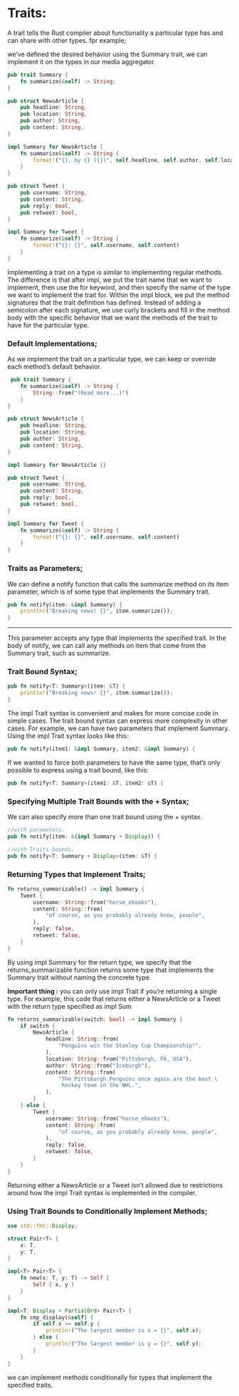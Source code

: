 # Traits:
A trait tells the Rust compiler about functionality a particular type has and can share with other types. 
fpr example;

we’ve defined the desired behavior using the Summary trait, we can implement it on the types in our media aggregator. 
```rs
pub trait Summary {
    fn summarize(&self) -> String;
}

pub struct NewsArticle {
    pub headline: String,
    pub location: String,
    pub author: String,
    pub content: String,
}

impl Summary for NewsArticle {
    fn summarize(&self) -> String {
        format!("{}, by {} ({})", self.headline, self.author, self.location)
    }
}

pub struct Tweet {
    pub username: String,
    pub content: String,
    pub reply: bool,
    pub retweet: bool,
}

impl Summary for Tweet {
    fn summarize(&self) -> String {
        format!("{}: {}", self.username, self.content)
    }
}
```
Implementing a trait on a type is similar to implementing regular methods. The difference is that after impl, we put the trait name that we want to implement, then use the for keyword, and then specify the name of the type we want to implement the trait for. Within the impl block, we put the method signatures that the trait definition has defined. Instead of adding a semicolon after each signature, we use curly brackets and fill in the method body with the specific behavior that we want the methods of the trait to have for the particular type.

### Default Implementations;
 As we implement the trait on a particular type, we can keep or override each method’s default behavior.
```rs
 pub trait Summary {
    fn summarize(&self) -> String {
        String::from("(Read more...)")
    }
}

pub struct NewsArticle {
    pub headline: String,
    pub location: String,
    pub author: String,
    pub content: String,
}

impl Summary for NewsArticle {}

pub struct Tweet {
    pub username: String,
    pub content: String,
    pub reply: bool,
    pub retweet: bool,
}

impl Summary for Tweet {
    fn summarize(&self) -> String {
        format!("{}: {}", self.username, self.content)
    }
}
```

### Traits as Parameters;
We can define a notify function that calls the summarize method on its item parameter, which is of some type that implements the Summary trait. 
```rs
pub fn notify(item: &impl Summary) {
    println!("Breaking news! {}", item.summarize());
}
```
---

This parameter accepts any type that implements the specified trait. In the body of notify, we can call any methods on item that come from the Summary trait, such as summarize.

### Trait Bound Syntax;
```rs
pub fn notify<T: Summary>(item: &T) {
    println!("Breaking news! {}", item.summarize());
}
```

The impl Trait syntax is convenient and makes for more concise code in simple cases. The trait bound syntax can express more complexity in other cases. For example, we can have two parameters that implement Summary. Using the impl Trait syntax looks like this:
```rs
pub fn notify(item1: &impl Summary, item2: &impl Summary) {
```

 If we wanted to force both parameters to have the same type, that’s only possible to express using a trait bound, like this:
 ```rs
 pub fn notify<T: Summary>(item1: &T, item2: &T) {
```

### Specifying Multiple Trait Bounds with the + Syntax;
We can also specify more than one trait bound  using the + syntax.
```rs
//with parameters.
pub fn notify(item: &(impl Summary + Display)) {

//with Traits bounds.
pub fn notify<T: Summary + Display>(item: &T) {

``` 
### Returning Types that Implement Traits;

```rs 
fn returns_summarizable() -> impl Summary {
    Tweet {
        username: String::from("horse_ebooks"),
        content: String::from(
            "of course, as you probably already know, people",
        ),
        reply: false,
        retweet: false,
    }
}
```
By using impl Summary for the return type, we specify that the returns_summarizable function returns some type that implements the Summary trait without naming the concrete type. 

**Important thing :** you can only use impl Trait if you’re returning a single type. For example, this code that returns either a NewsArticle or a Tweet with the return type specified as impl Sum

```rs 
fn returns_summarizable(switch: bool) -> impl Summary {
    if switch {
        NewsArticle {
            headline: String::from(
                "Penguins win the Stanley Cup Championship!",
            ),
            location: String::from("Pittsburgh, PA, USA"),
            author: String::from("Iceburgh"),
            content: String::from(
                "The Pittsburgh Penguins once again are the best \
                 hockey team in the NHL.",
            ),
        }
    } else {
        Tweet {
            username: String::from("horse_ebooks"),
            content: String::from(
                "of course, as you probably already know, people",
            ),
            reply: false,
            retweet: false,
        }
    }
}
```
Returning either a NewsArticle or a Tweet isn’t allowed due to restrictions around how the impl Trait syntax is implemented in the compiler.

### Using Trait Bounds to Conditionally Implement Methods;

```rs
use std::fmt::Display;

struct Pair<T> {
    x: T,
    y: T,
}

impl<T> Pair<T> {
    fn new(x: T, y: T) -> Self {
        Self { x, y }
    }
}

impl<T: Display + PartialOrd> Pair<T> {
    fn cmp_display(&self) {
        if self.x >= self.y {
            println!("The largest member is x = {}", self.x);
        } else {
            println!("The largest member is y = {}", self.y);
        }
    }
}
```
we can implement methods conditionally for types that implement the specified traits. 